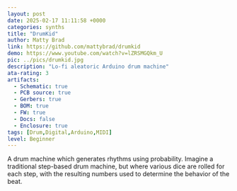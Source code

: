 ```yaml
---
layout: post
date: 2025-02-17 11:11:58 +0000
categories: synths
title: "DrumKid"
author: Matty Brad
link: https://github.com/mattybrad/drumkid
demo: https://www.youtube.com/watch?v=lZRSMGQkm_U
pic: ../pics/drumkid.jpg
description: "Lo-fi aleatoric Arduino drum machine"
ata-rating: 3
artifacts:
  - Schematic: true
  - PCB source: true
  - Gerbers: true
  - BOM: true
  - FW: true
  - Docs: false
  - Enclosure: true
tags: [Drum,Digital,Arduino,MIDI]
level: Beginner
---
```


A drum machine which generates rhythms using probability. Imagine a traditional step-based drum machine, but where various dice are rolled for each step, with the resulting numbers used to determine the behavior of the beat.
